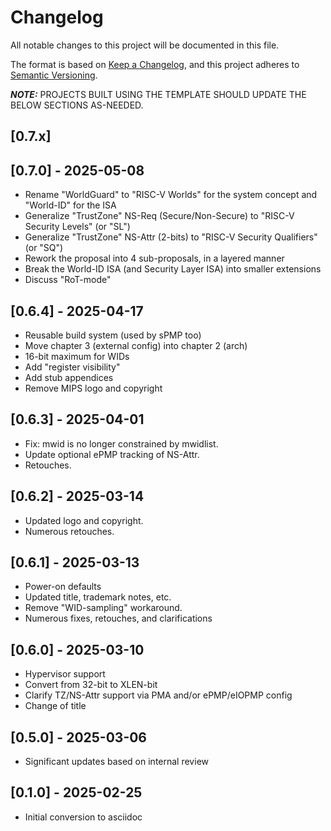 # Changelog

All notable changes to this project will be documented in this file.

The format is based on [Keep a Changelog](https://keepachangelog.com/en/1.0.0/),
and this project adheres to [Semantic Versioning](https://semver.org/spec/v2.0.0.html).

**_NOTE:_** PROJECTS BUILT USING THE TEMPLATE SHOULD UPDATE THE BELOW SECTIONS AS-NEEDED.

## [0.7.x]

## [0.7.0] - 2025-05-08
- Rename "WorldGuard" to "RISC-V Worlds" for the system concept and "World-ID" for the ISA
- Generalize "TrustZone" NS-Req (Secure/Non-Secure) to "RISC-V Security Levels" (or "SL")
- Generalize "TrustZone" NS-Attr (2-bits) to "RISC-V Security Qualifiers" (or "SQ")
- Rework the proposal into 4 sub-proposals, in a layered manner
- Break the World-ID ISA (and Security Layer ISA) into smaller extensions
- Discuss "RoT-mode"

## [0.6.4] - 2025-04-17
- Reusable build system (used by sPMP too)
- Move chapter 3 (external config) into chapter 2 (arch)
- 16-bit maximum for WIDs
- Add "register visibility"
- Add stub appendices
- Remove MIPS logo and copyright

## [0.6.3] - 2025-04-01
- Fix: mwid is no longer constrained by mwidlist.
- Update optional ePMP tracking of NS-Attr.
- Retouches.

## [0.6.2] - 2025-03-14
- Updated logo and copyright.
- Numerous retouches.

## [0.6.1] - 2025-03-13
- Power-on defaults
- Updated title, trademark notes, etc.
- Remove "WID-sampling" workaround.
- Numerous fixes, retouches, and clarifications

## [0.6.0] - 2025-03-10
- Hypervisor support
- Convert from 32-bit to XLEN-bit
- Clarify TZ/NS-Attr support via PMA and/or ePMP/eIOPMP config
- Change of title

## [0.5.0] - 2025-03-06
- Significant updates based on internal review

## [0.1.0] - 2025-02-25
- Initial conversion to asciidoc
